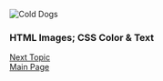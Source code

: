 ![Cold Dogs](https://images.unsplash.com/photo-1516466723877-e4ec1d736c8a?ixlib=rb-1.2.1&ixid=eyJhcHBfaWQiOjEyMDd9&auto=format&fit=crop&w=500&q=60)

### HTML Images; CSS Color & Text
[Next Topic](class-06.md)   
[Main Page](README.md)